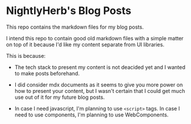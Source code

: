 # NightlyHerb's Blog Posts

This repo contains the markdown files for my blog posts.

I intend this repo to contain good old markdown files
with a simple matter on top of it
because I'd like my content separate from UI libraries.

This is because:

-   The tech stack to present my content is not deacided yet
    and I wanted to make posts beforehand.

-   I did consider mdx documents
    as it seems to give you more power on how to present your content,
    but I wasn't certain that I could get much use out of it
    for my future blog posts.

-   In case I need javascript, I'm planning to use `<script>` tags.
    In case I need to use components, I'm planning to use WebComponents.
